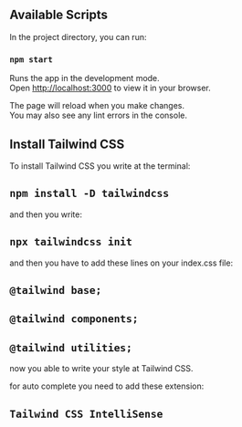 ## Available Scripts

In the project directory, you can run:

### `npm start`

Runs the app in the development mode.\
Open [http://localhost:3000](http://localhost:3000) to view it in your browser.

The page will reload when you make changes.\
You may also see any lint errors in the console.

## Install Tailwind CSS

To install Tailwind CSS you write at the terminal:

## `npm install -D tailwindcss`

and then you write:

## `npx tailwindcss init`

and then you have to add these lines on your index.css file:

## `@tailwind base;`
## `@tailwind components;`
## `@tailwind utilities;`

now you able to write your style at Tailwind CSS.

for auto complete you need to add these extension:

## `Tailwind CSS IntelliSense`

